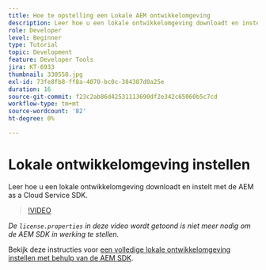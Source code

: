 ```yaml
---
title: Hoe te opstelling een Lokale AEM ontwikkelomgeving
description: Leer hoe u een lokale ontwikkelomgeving downloadt en instelt met de AEM as a Cloud Service SDK.
role: Developer
level: Beginner
type: Tutorial
topic: Development
feature: Developer Tools
jira: KT-6933
thumbnail: 330558.jpg
exl-id: 73fe8fb8-ff8a-4070-bc0c-384387d0a25e
duration: 16
source-git-commit: f23c2ab86d42531113690df2e342c65060b5c7cd
workflow-type: tm+mt
source-wordcount: '82'
ht-degree: 0%

---
```


# Lokale ontwikkelomgeving instellen

Leer hoe u een lokale ontwikkelomgeving downloadt en instelt met de AEM as a Cloud Service SDK.

>[!VIDEO](https://video.tv.adobe.com/v/330558?quality=12&learn=on)

_De `license.properties` in deze video wordt getoond is niet meer nodig om de AEM SDK in werking te stellen._

Bekijk deze instructies voor [een volledige lokale ontwikkelomgeving instellen met behulp van de AEM SDK](https://experienceleague.adobe.com/docs/experience-manager-learn/cloud-service/local-development-environment-set-up/overview.html).
